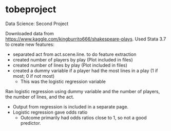 # tobeproject
Data Science: Second Project

Downloaded data from https://www.kaggle.com/kingburrito666/shakespeare-plays.
Used Stata 3.7 to create new features: 
* separated act from act.scene.line. to do feature extraction
* created number of players by play (Plot included in files)
* created number of lines by play (Plot included in files)
* created a dummy variable if a player had the most lines in a play (1 if most; 0 if not most)
  - This was the logistic regression variable

Ran logistic regression using dummy variable and the number of players, the number of lines, and the act. 
* Output from regression is included in a separate page.
* Logistic regression gave odds ratio
  - Outcome primarily had odds ratios close to 1, so not a good predictor. 

